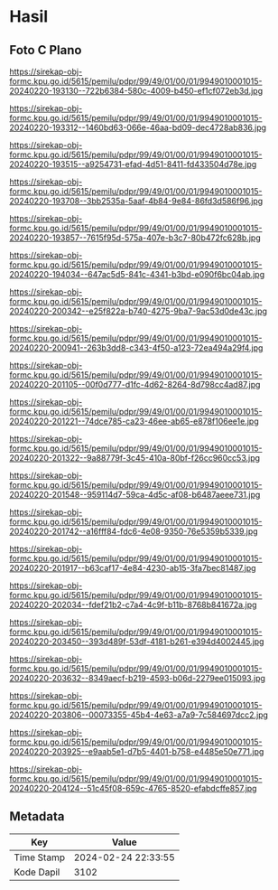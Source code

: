 # Hasil

## Foto C Plano

https://sirekap-obj-formc.kpu.go.id/5615/pemilu/pdpr/99/49/01/00/01/9949010001015-20240220-193130--722b6384-580c-4009-b450-ef1cf072eb3d.jpg

https://sirekap-obj-formc.kpu.go.id/5615/pemilu/pdpr/99/49/01/00/01/9949010001015-20240220-193312--1460bd63-066e-46aa-bd09-dec4728ab836.jpg

https://sirekap-obj-formc.kpu.go.id/5615/pemilu/pdpr/99/49/01/00/01/9949010001015-20240220-193515--a9254731-efad-4d51-8411-fd433504d78e.jpg

https://sirekap-obj-formc.kpu.go.id/5615/pemilu/pdpr/99/49/01/00/01/9949010001015-20240220-193708--3bb2535a-5aaf-4b84-9e84-86fd3d586f96.jpg

https://sirekap-obj-formc.kpu.go.id/5615/pemilu/pdpr/99/49/01/00/01/9949010001015-20240220-193857--7615f95d-575a-407e-b3c7-80b472fc628b.jpg

https://sirekap-obj-formc.kpu.go.id/5615/pemilu/pdpr/99/49/01/00/01/9949010001015-20240220-194034--647ac5d5-841c-4341-b3bd-e090f6bc04ab.jpg

https://sirekap-obj-formc.kpu.go.id/5615/pemilu/pdpr/99/49/01/00/01/9949010001015-20240220-200342--e25f822a-b740-4275-9ba7-9ac53d0de43c.jpg

https://sirekap-obj-formc.kpu.go.id/5615/pemilu/pdpr/99/49/01/00/01/9949010001015-20240220-200941--263b3dd8-c343-4f50-a123-72ea494a29f4.jpg

https://sirekap-obj-formc.kpu.go.id/5615/pemilu/pdpr/99/49/01/00/01/9949010001015-20240220-201105--00f0d777-d1fc-4d62-8264-8d798cc4ad87.jpg

https://sirekap-obj-formc.kpu.go.id/5615/pemilu/pdpr/99/49/01/00/01/9949010001015-20240220-201221--74dce785-ca23-46ee-ab65-e878f106ee1e.jpg

https://sirekap-obj-formc.kpu.go.id/5615/pemilu/pdpr/99/49/01/00/01/9949010001015-20240220-201322--9a88779f-3c45-410a-80bf-f26cc960cc53.jpg

https://sirekap-obj-formc.kpu.go.id/5615/pemilu/pdpr/99/49/01/00/01/9949010001015-20240220-201548--959114d7-59ca-4d5c-af08-b6487aeee731.jpg

https://sirekap-obj-formc.kpu.go.id/5615/pemilu/pdpr/99/49/01/00/01/9949010001015-20240220-201742--a16fff84-fdc6-4e08-9350-76e5359b5339.jpg

https://sirekap-obj-formc.kpu.go.id/5615/pemilu/pdpr/99/49/01/00/01/9949010001015-20240220-201917--b63caf17-4e84-4230-ab15-3fa7bec81487.jpg

https://sirekap-obj-formc.kpu.go.id/5615/pemilu/pdpr/99/49/01/00/01/9949010001015-20240220-202034--fdef21b2-c7a4-4c9f-b11b-8768b841672a.jpg

https://sirekap-obj-formc.kpu.go.id/5615/pemilu/pdpr/99/49/01/00/01/9949010001015-20240220-203450--393d489f-53df-4181-b261-e394d4002445.jpg

https://sirekap-obj-formc.kpu.go.id/5615/pemilu/pdpr/99/49/01/00/01/9949010001015-20240220-203632--8349aecf-b219-4593-b06d-2279ee015093.jpg

https://sirekap-obj-formc.kpu.go.id/5615/pemilu/pdpr/99/49/01/00/01/9949010001015-20240220-203806--00073355-45b4-4e63-a7a9-7c584697dcc2.jpg

https://sirekap-obj-formc.kpu.go.id/5615/pemilu/pdpr/99/49/01/00/01/9949010001015-20240220-203925--e9aab5e1-d7b5-4401-b758-e4485e50e771.jpg

https://sirekap-obj-formc.kpu.go.id/5615/pemilu/pdpr/99/49/01/00/01/9949010001015-20240220-204124--51c45f08-659c-4765-8520-efabdcffe857.jpg


## Metadata

| Key        | Value               |
| ---------- | ------------------- |
| Time Stamp | 2024-02-24 22:33:55 |
| Kode Dapil | 3102                |



